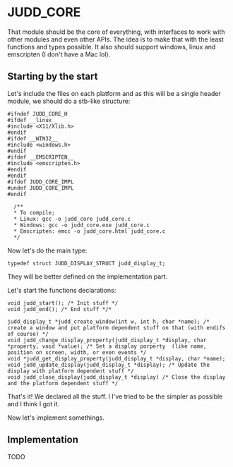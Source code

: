 # JUDD_CORE

That module should be the core of everything, with interfaces to work with other modules and even other APIs. The idea is to make that with the least functions and types possible. It also should support windows, linux and emscripten (I don't have a Mac lol).


## Starting by the start

Let's include the files on each platform and as this will be a single header module, we should do a stb-like structure:

    #ifndef JUDD_CORE_H
    #ifdef __linux__
    #include <X11/Xlib.h>
    #endif
    #ifdef __WIN32__
    #include <windows.h>
    #endif
    #ifdef __EMSCRIPTEN__
    #include <emscripten.h>
    #endif
    #endif
    #ifdef JUDD_CORE_IMPL
    #undef JUDD_CORE_IMPL 
    #endif

      /**
      * To compile;
      * Linux: gcc -o judd_core judd_core.c
      * Windows: gcc -o judd_core.exe judd_core.c
      * Emscripten: emcc -o judd_core.html judd_core.c 
      */


Now let's do the main type:

    typedef struct JUDD_DISPLAY_STRUCT judd_display_t;

They will be better defined on the implementation part.

Let's start the functions declarations:

    void judd_start(); /* Init stuff */
    void judd_end(); /* End stuff */*

    judd_display_t *judd_create_window(int w, int h, char *name); /* create a window and put platform dependent stuff on that (with endifs of course) */
    void judd_change_display_property(judd_display_t *display, char *property, void *value); /* Set a display porperty  (like name, position on screen, width, or even events */
    void *judd_get_display_property(judd_display_t *display, char *name);
    void judd_update_display(judd_display_t *display); /* Update the display with platform dependent stuff */
    void judd_close_display(judd_display_t *display) /* Close the display and the platform dependent stuff */

That's it! We declared all the stuff.  I I've tried to be the simpler as possible and I think I got it.


Now let's implement somethings.

## Implementation

TODO